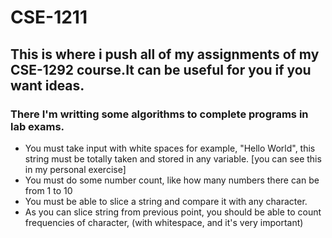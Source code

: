 # CSE-1211

## This is where i push all of my assignments of my CSE-1292 course.It can be useful for you if you want ideas.

### There I'm writting some algorithms to complete programs in lab exams.

- You must take input with white spaces for example, "Hello World", this string must be totally taken and stored in any variable.
[you can see this in my personal exercise]
- You must do some number count, like how many numbers there can be from 1 to 10
- You must be able to slice a string and compare it with any character.
- As you can slice string from previous point, you should be able to count frequencies of character, (with whitespace, and it's very important)
